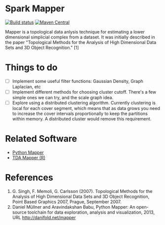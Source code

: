 # Spark Mapper

[![Build status](https://api.travis-ci.org/log0ymxm/spark-mapper.svg?branch=master)](https://travis-ci.org/log0ymxm/spark-mapper)
[![Maven Central](https://img.shields.io/maven-central/v/com.github.log0ymxm/spark-mapper_2.11.svg)](http://search.maven.org/#search%7Cgav%7C1%7Cg%3A%22com.github.log0ymxm%22%20AND%20a%3spark-mapper_2.11%22)

Mapper is a topological data anlysis technique for estimating a lower dimensional simplicial complex from a dataset. It was initially described in the paper "Topological Methods for the Analysis of High Dimensional Data Sets and 3D Object Recognition." [1]

# Things to do

- [ ] Implement some useful filter functions: Gaussian Density, Graph Laplacian, etc
- [ ] Implement different methods for choosing cluster cutoff. There's a few simple ones we can try, and the scale graph idea. 
- [ ] Explore using a distributed clustering algorithm. Currently clustering is local for each cover segment, which means that as data grows you need to increase the cover intervals proportionally to keep the partitions within memory. A distributed cluster would remove this requirement.

# Related Software

- [Python Mapper](http://danifold.net/mapper/index.html)
- [TDA Mapper (R)](https://github.com/paultpearson/TDAmapper/)

# References

1. G. Singh, F. Memoli, G. Carlsson (2007). Topological Methods for the Analysis of High Dimensional Data Sets and 3D Object Recognition, Point Based Graphics 2007, Prague, September 2007.
2. Daniel Müllner and Aravindakshan Babu, Python Mapper: An open-source toolchain for data exploration, analysis and visualization, 2013, URL http://danifold.net/mapper
